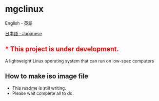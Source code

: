# mgclinux

<p>English - 英語</p>
<a href="https://github.com/magic0824/mgclinux/blob/main/README.ja.md">日本語 - Japanese</a>

## <span style="color: red; ">* This project is under development.</span>

A lightweight Linux operating system that can run on low-spec computers

## How to make iso image file
* This readme is still writing.
* Please wait complete all to do.